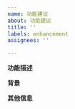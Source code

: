 ```yaml
---
name: 功能建议
about: 功能建议
title: ''
labels: enhancement
assignees: ''

---
```


**功能描述**
<!-- 你想要的功能是什么样的 -->

**背景**
<!-- 你想要的功能是基于什么样的背景 -->

**其他信息**
<!-- 如果有其他需要补充的信息，请填写在这里 -->
